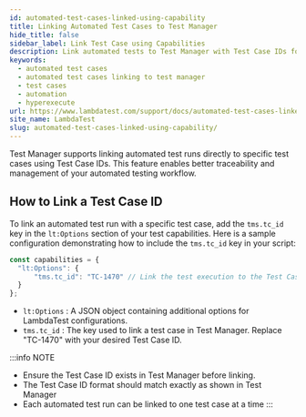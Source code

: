 ```yaml
---
id: automated-test-cases-linked-using-capability
title: Linking Automated Test Cases to Test Manager
hide_title: false
sidebar_label: Link Test Case using Capabilities
description: Link automated tests to Test Manager with Test Case IDs for better traceability. Supported on HyperExecute and Web Automation. Streamline your workflows!
keywords:
  - automated test cases
  - automated test cases linking to test manager
  - test cases
  - automation
  - hyperexecute
url: https://www.lambdatest.com/support/docs/automated-test-cases-linked-using-capabilityr/
site_name: LambdaTest
slug: automated-test-cases-linked-using-capability/
---
```


<script type="application/ld+json"
      dangerouslySetInnerHTML={{ __html: JSON.stringify({
       "@context": "https://schema.org",
        "@type": "BreadcrumbList",
        "itemListElement": [{
          "@type": "ListItem",
          "position": 1,
          "name": "LambdaTest",
          "item": "https://www.lambdatest.com"
        },{
          "@type": "ListItem",
          "position": 2,
          "name": "Support",
          "item": "https://www.lambdatest.com/support/docs/"
        },{
          "@type": "ListItem",
          "position": 3,
          "name": "Linking Automated Test Cases to Test Manager",
          "item": "https://www.lambdatest.com/support/docs/automated-test-cases-linked-using-capability/"
        }]
      })
    }}
></script>
Test Manager supports linking automated test runs directly to specific test cases using Test Case IDs. This feature enables better traceability and management of your automated testing workflow.

## How to Link a Test Case ID

To link an automated test run with a specific test case, add the `tms.tc_id` key in the `lt:Options` section of your test capabilities. Here is a sample configuration demonstrating how to include the `tms.tc_id` key in your script:

```javascript
const capabilities = {
  "lt:Options": {
      "tms.tc_id": "TC-1470" // Link the test execution to the Test Case ID 'TC-1470'
  }
};
```

- `lt:Options` : A JSON object containing additional options for LambdaTest configurations.
- `tms.tc_id` : The key used to link a test case in Test Manager. Replace "TC-1470" with your desired Test Case ID.

:::info NOTE
- Ensure the Test Case ID exists in Test Manager before linking.  
- The Test Case ID format should match exactly as shown in Test Manager
- Each automated test run can be linked to one test case at a time
:::
